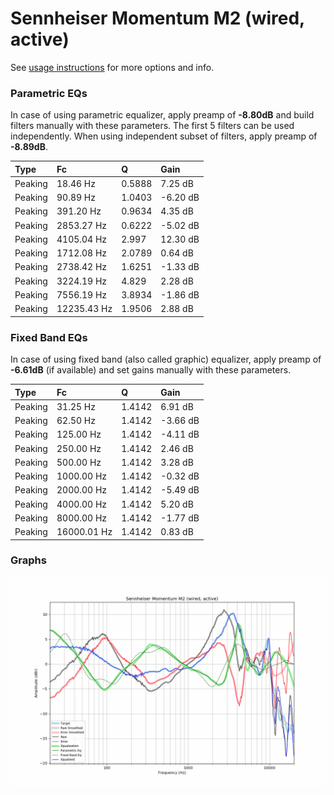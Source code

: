 # Sennheiser Momentum M2 (wired, active)
See [usage instructions](https://github.com/jaakkopasanen/AutoEq#usage) for more options and info.

### Parametric EQs
In case of using parametric equalizer, apply preamp of **-8.80dB** and build filters manually
with these parameters. The first 5 filters can be used independently.
When using independent subset of filters, apply preamp of **-8.89dB**.

| Type    | Fc          |      Q | Gain     |
|:--------|:------------|:-------|:---------|
| Peaking | 18.46 Hz    | 0.5888 | 7.25 dB  |
| Peaking | 90.89 Hz    | 1.0403 | -6.20 dB |
| Peaking | 391.20 Hz   | 0.9634 | 4.35 dB  |
| Peaking | 2853.27 Hz  | 0.6222 | -5.02 dB |
| Peaking | 4105.04 Hz  | 2.997  | 12.30 dB |
| Peaking | 1712.08 Hz  | 2.0789 | 0.64 dB  |
| Peaking | 2738.42 Hz  | 1.6251 | -1.33 dB |
| Peaking | 3224.19 Hz  | 4.829  | 2.28 dB  |
| Peaking | 7556.19 Hz  | 3.8934 | -1.86 dB |
| Peaking | 12235.43 Hz | 1.9506 | 2.88 dB  |

### Fixed Band EQs
In case of using fixed band (also called graphic) equalizer, apply preamp of **-6.61dB**
(if available) and set gains manually with these parameters.

| Type    | Fc          |      Q | Gain     |
|:--------|:------------|:-------|:---------|
| Peaking | 31.25 Hz    | 1.4142 | 6.91 dB  |
| Peaking | 62.50 Hz    | 1.4142 | -3.66 dB |
| Peaking | 125.00 Hz   | 1.4142 | -4.11 dB |
| Peaking | 250.00 Hz   | 1.4142 | 2.46 dB  |
| Peaking | 500.00 Hz   | 1.4142 | 3.28 dB  |
| Peaking | 1000.00 Hz  | 1.4142 | -0.32 dB |
| Peaking | 2000.00 Hz  | 1.4142 | -5.49 dB |
| Peaking | 4000.00 Hz  | 1.4142 | 5.20 dB  |
| Peaking | 8000.00 Hz  | 1.4142 | -1.77 dB |
| Peaking | 16000.01 Hz | 1.4142 | 0.83 dB  |

### Graphs
![](./Sennheiser%20Momentum%20M2%20(wired,%20active).png)